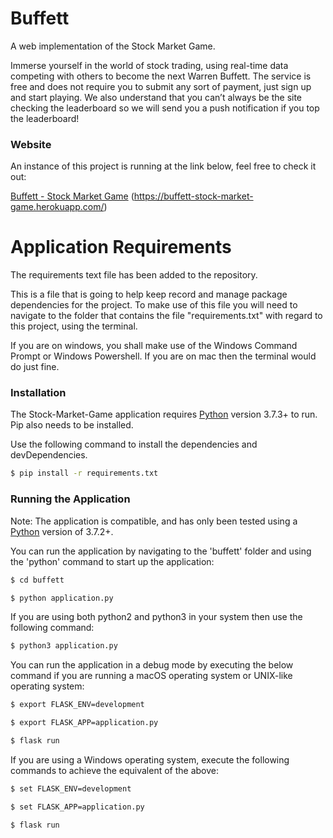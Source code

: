 # Buffett

A web implementation of the Stock Market Game.

Immerse yourself in the world of stock trading, using real-time data competing with others to become the next Warren Buffett. The service is free and does not require you to submit any sort of payment, just sign up and start playing. We also understand that you can’t always be the site checking the leaderboard so we will send you a push notification if you top the leaderboard!

### Website

An instance of this project is running at the link below, feel free to check it out:

[Buffett - Stock Market Game](https://buffett-stock-market-game.herokuapp.com/) (https://buffett-stock-market-game.herokuapp.com/)

# Application Requirements

The requirements text file has been added to the repository.

This is a file that is going to help keep record and manage package dependencies for the project.
To make use of this file you will need to navigate to the folder that contains the file "requirements.txt" with regard to this project, using the terminal.

If you are on windows, you shall make use of the Windows Command Prompt or Windows Powershell. If you are on mac then the terminal would do just fine.

### Installation

The Stock-Market-Game application requires [Python](https://www.python.org/) version 3.7.3+ to run. Pip also needs to be installed.

Use the following command to install the dependencies and devDependencies.

```sh
$ pip install -r requirements.txt
```


### Running the Application

Note: The application is compatible, and has only been tested using a [Python](https://www.python.org/) version of 3.7.2+.

You can run the application by navigating to the 'buffett' folder and using the 'python' command to start up the application:

```sh
$ cd buffett

$ python application.py
```
If you are using both python2 and python3 in your system then use the following command:
```sh
$ python3 application.py
```
You can run the application in a debug mode by executing the below command if you are running a macOS 
operating system or UNIX-like operating system:

```sh
$ export FLASK_ENV=development

$ export FLASK_APP=application.py

$ flask run

```

If you are using a Windows operating system, execute the following commands to achieve the equivalent of the above:

```sh
$ set FLASK_ENV=development

$ set FLASK_APP=application.py

$ flask run

```

